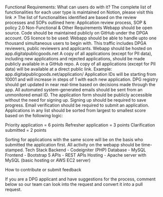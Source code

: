Functional Requirements: What can users do with it?
The complete list of functionalities for each user type is maintained on Notion, please visit this link ↗️
The list of functionalities identified are based on the review processes and SOPs outlined here: Application review process, SOP & policy 2.0
Non-Functional & Other Requirements
Webapp should be open source. Code should be maintained publicly on GitHub under the DPGA account. OS licence to be used: <to be decided>
Webapp should be able to handle upto one thousand simultaneous users to begin with. This traffic includes DPGA reviewers, public reviewers and applicants.
Webapp should be hosted on app.digitalpublicgoods.net
A copy of all applications (except for PII data), including new applications and rejected applications, should be made publicly available in a GitHub repo.
A copy of all applications (except for PII data) will be available at a direct public link. Example: app.digitalpublicgoods.net/application/<id>
Application IDs will be starting from 10001 and will increase in steps of 1 with each new application.
DPG registry should get updated in near real-time based on decisions made through the app.
All automated system-generated emails should be sent from an unmonitored email ID.
The application form should be publicly accessible without the need for signing up. Signing up should be required to save progress. Email verification should be required to submit an application.
Applications in any list should be sorted from largest to smallest score based on the following logic:

Priority application = 6 points
Refresher application = 3 points
Clarification submitted = 2 points

Sorting for applications with the same score will be on the basis who submitted the application first.
All activity on the webapp should be time-stamped.
Tech Stack
Backend - Codeigniter (PHP)
Database - MySQL
Frontend - Bootstrap 5
APIs - REST APIs
Hosting - Apache server with MySQL (basic hosting or AWS EC2 server)


How to contribute or submit feedback

If you are a DPG applicant and have suggestions for the process, comment below so our team can look into the request and convert it into a pull request. 

